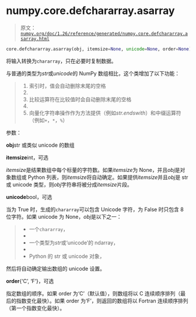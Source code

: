 # numpy.core.defchararray.asarray

> 原文：[`numpy.org/doc/1.26/reference/generated/numpy.core.defchararray.asarray.html`](https://numpy.org/doc/1.26/reference/generated/numpy.core.defchararray.asarray.html)

```py
core.defchararray.asarray(obj, itemsize=None, unicode=None, order=None)
```

将输入转换为`chararray`，只在必要时复制数据。

与普通的类型为*str*或*unicode*的 NumPy 数组相比，这个类增加了以下功能：

> 1.  索引时，值会自动删除末尾的空格
> 1.  
> 1.  比较运算符在比较值时会自动删除末尾的空格
> 1.  
> 1.  向量化字符串操作作为方法提供（例如*str.endswith*）和中缀运算符（例如`+`，`*`，``%``）

参数：

**obj**str 或类似 unicode 的数组

**itemsize**int，可选

*itemsize*是结果数组中每个标量的字符数。如果*itemsize*为 None，并且*obj*是对象数组或 Python 列表，则*itemsize*将自动确定。如果提供*itemsize*并且*obj*是 str 或 unicode 类型，则*obj*字符串将被分成*itemsize*片段。

**unicode**bool，可选

当为 True 时，生成的`chararray`可以包含 Unicode 字符，为 False 时只包含 8 位字符。如果 unicode 为 None，*obj*是以下之一：

> +   一个`chararray`，
> +   
> +   一个类型为*str*或‘unicode’的 ndarray，
> +   
> +   Python 的 str 或 unicode 对象，

然后将自动确定输出数组的 unicode 设置。

**order**{‘C’, ‘F’}，可选

指定数组的顺序。如果 order 为‘C’（默认值），则数组将以 C 连续顺序排列（最后的指数变化最快）。如果 order 为‘F’，则返回的数组将以 Fortran 连续顺序排列（第一个指数变化最快）。
